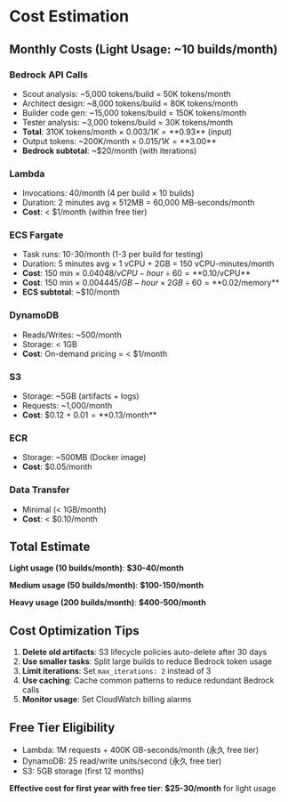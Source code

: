 # Cost Estimation

## Monthly Costs (Light Usage: ~10 builds/month)

### Bedrock API Calls
- Scout analysis: ~5,000 tokens/build = 50K tokens/month
- Architect design: ~8,000 tokens/build = 80K tokens/month
- Builder code gen: ~15,000 tokens/build = 150K tokens/month
- Tester analysis: ~3,000 tokens/build = 30K tokens/month
- **Total**: 310K tokens/month × $0.003/1K = **$0.93** (input)
- Output tokens: ~200K/month × $0.015/1K = **$3.00**
- **Bedrock subtotal**: ~$20/month (with iterations)

### Lambda
- Invocations: 40/month (4 per build × 10 builds)
- Duration: 2 minutes avg × 512MB = 60,000 MB-seconds/month
- **Cost**: < $1/month (within free tier)

### ECS Fargate
- Task runs: 10-30/month (1-3 per build for testing)
- Duration: 5 minutes avg × 1 vCPU + 2GB = 150 vCPU-minutes/month
- **Cost**: 150 min × $0.04048/vCPU-hour ÷ 60 = **$0.10/vCPU**
- **Cost**: 150 min × $0.004445/GB-hour × 2GB ÷ 60 = **$0.02/memory**
- **ECS subtotal**: ~$10/month

### DynamoDB
- Reads/Writes: ~500/month
- Storage: < 1GB
- **Cost**: On-demand pricing = < $1/month

### S3
- Storage: ~5GB (artifacts + logs)
- Requests: ~1,000/month
- **Cost**: $0.12 + $0.01 = **$0.13/month**

### ECR
- Storage: ~500MB (Docker image)
- **Cost**: $0.05/month

### Data Transfer
- Minimal (< 1GB/month)
- **Cost**: < $0.10/month

## Total Estimate

**Light usage (10 builds/month)**: **$30-40/month**

**Medium usage (50 builds/month)**: **$100-150/month**

**Heavy usage (200 builds/month)**: **$400-500/month**

## Cost Optimization Tips

1. **Delete old artifacts**: S3 lifecycle policies auto-delete after 30 days
2. **Use smaller tasks**: Split large builds to reduce Bedrock token usage
3. **Limit iterations**: Set `max_iterations: 2` instead of 3
4. **Use caching**: Cache common patterns to reduce redundant Bedrock calls
5. **Monitor usage**: Set CloudWatch billing alarms

## Free Tier Eligibility

- Lambda: 1M requests + 400K GB-seconds/month (永久 free tier)
- DynamoDB: 25 read/write units/second (永久 free tier)
- S3: 5GB storage (first 12 months)

**Effective cost for first year with free tier**: **$25-30/month** for light usage
